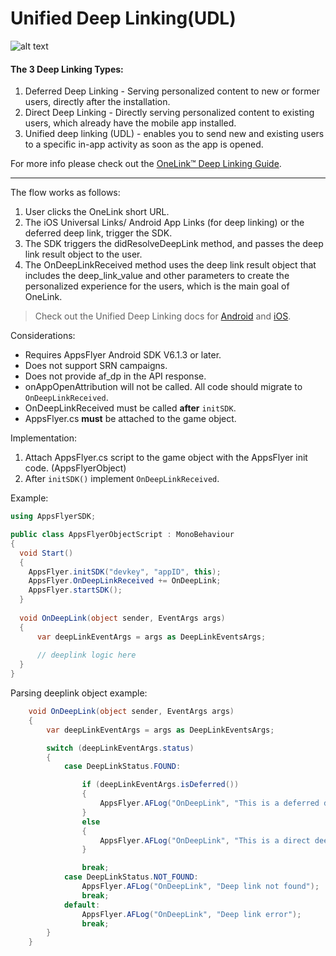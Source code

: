 # Unified Deep Linking(UDL)

    
![alt text](https://dev.appsflyer.com/hc/docs/unified-deep-linking-udl "")


#### The 3 Deep Linking Types:
1. Deferred Deep Linking - Serving personalized content to new or former users, directly after the installation. 
2. Direct Deep Linking - Directly serving personalized content to existing users, which already have the mobile app installed.
3. Unified deep linking (UDL) - enables you to send new and existing users to a specific in-app activity as soon as the app is opened.

For more info please check out the [OneLink™ Deep Linking Guide](https://support.appsflyer.com/hc/en-us/articles/208874366-OneLink-Deep-Linking-Guide#Intro).

---

The flow works as follows:

1. User clicks the OneLink short URL.
2. The iOS Universal Links/ Android App Links (for deep linking) or the deferred deep link, trigger the SDK.
3. The SDK triggers the didResolveDeepLink method, and passes the deep link result object to the user.
4. The OnDeepLinkReceived method uses the deep link result object that includes the deep_link_value and other parameters to create the personalized experience for the users, which is the main goal of OneLink.

> Check out the Unified Deep Linking docs for [Android](https://dev.appsflyer.com/docs/android-unified-deep-linking) and [iOS](https://dev.appsflyer.com/docs/ios-unified-deep-linking).

Considerations:

* Requires AppsFlyer Android SDK V6.1.3 or later.
* Does not support SRN campaigns.
* Does not provide af_dp in the API response.
* onAppOpenAttribution will not be called. All code should migrate to `OnDeepLinkReceived`.
* OnDeepLinkReceived must be called **after** `initSDK`.
* AppsFlyer.cs **must** be attached to the game object.

Implementation:

1. Attach AppsFlyer.cs script to the game object with the AppsFlyer init code. (AppsFlyerObject)
2. After `initSDK()` implement `OnDeepLinkReceived`.

Example:

```c#
using AppsFlyerSDK;

public class AppsFlyerObjectScript : MonoBehaviour
{
  void Start()
  {
    AppsFlyer.initSDK("devkey", "appID", this);
    AppsFlyer.OnDeepLinkReceived += OnDeepLink;
    AppsFlyer.startSDK();
  }
  
  void OnDeepLink(object sender, EventArgs args)
  {
      var deepLinkEventArgs = args as DeepLinkEventsArgs;
      
      // deeplink logic here
  }
}

```

Parsing deeplink object example:

```c#
    void OnDeepLink(object sender, EventArgs args)
    {
        var deepLinkEventArgs = args as DeepLinkEventsArgs;

        switch (deepLinkEventArgs.status)
        {
            case DeepLinkStatus.FOUND:

                if (deepLinkEventArgs.isDeferred())
                {
                    AppsFlyer.AFLog("OnDeepLink", "This is a deferred deep link");
                }
                else
                {
                    AppsFlyer.AFLog("OnDeepLink", "This is a direct deep link");
                }

                break;
            case DeepLinkStatus.NOT_FOUND:
                AppsFlyer.AFLog("OnDeepLink", "Deep link not found");
                break;
            default:
                AppsFlyer.AFLog("OnDeepLink", "Deep link error");
                break;
        }
    }
```
